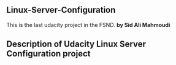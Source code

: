 ## Linux-Server-Configuration
This is the last udacity project in the FSND. 
**by  Sid Ali Mahmoudi**

## Description of Udacity Linux Server Configuration project

